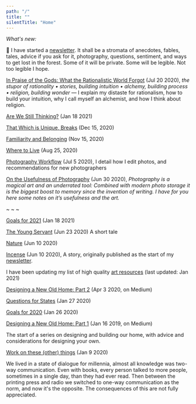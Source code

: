 ```yaml
---
path: "/"
title: ""
silentTitle: "Home"
---
```


*What's new:*

📯 I have started a [newsletter](https://simonsarris.substack.com/). It shall be a stromata of anecdotes, fables, tales, advice if you ask for it, photography, questions, sentiment, and ways to get lost in the forest. Some of it will be private. Some will be legible. Not too legible I hope.

[In Praise of the Gods: What the Rationalistic World Forgot](https://simonsarris.substack.com/p/in-praise-of-the-gods) (Jul 20 2020), *the stupor of rationality • stories, building intuition • alchemy, building process • religion, building wonder* — I explain my distaste for rationalism, how to build your intuition, why I call myself an alchemist, and how I think about religion.

[Are We Still Thinking?](https://simonsarris.substack.com/p/are-we-still-thinking) (Jan 18 2021)

[That Which is Unique, Breaks](https://simonsarris.substack.com/p/that-which-is-unique-breaks) (Dec 15, 2020)

[Familiarity and Belonging](https://simonsarris.substack.com/p/familiarity-and-belonging) (Nov 15, 2020)

[Where to Live](https://simonsarris.substack.com/p/where-to-live) (Aug 25, 2020)

[Photography Workflow](https://simonsarris.substack.com/p/photography-workflow) (Jul 5 2020), I detail how I edit photos, and recommendations for new photographers

[On the Usefulness of Photography](https://simonsarris.substack.com/p/on-the-usefulness-of-photography) (Jun 30 2020), *Photography is a magical art and an underrated tool: Combined with modern photo storage it is the biggest boost to memory since the invention of writing. I have for you here some notes on it’s usefulness and the art.*

~ ~ ~

[Goals for 2021](/goals2021) (Jan 18 2021)

[The Young Servant](https://simonsarris.substack.com/p/the-young-servant) (Jun 23 2020) A short tale

[Nature](https://simonsarris.substack.com/p/nature) (Jun 10 2020)

[Incense](/story/incense) (Jun 10 2020), A story, originally published as the start of my [newsletter](https://simonsarris.substack.com/p/dear-friends).

I have been updating my list of high quality [art resources](/art-collections) (last updated: Jan 2021)

[Designing a New Old Home: Part 2](https://medium.com/@simon.sarris/designing-a-new-old-home-part-2-2a5ea1a1b2b3) (Apr 3 2020, on Medium)

[Questions for States](/questions-for-states) (Jan 27 2020)

[Goals for 2020](/goals2020) (Jan 26 2020)

[Designing a New Old Home: Part 1](https://medium.com/@simon.sarris/designing-a-new-old-home-part-1-cf298b58ed41) (Jan 16 2019, on Medium)

The start of a series on designing and building our home, with advice and considerations for designing your own.

[Work on these (other) things](/work-on) (Jan 9 2020)


We lived in a state of dialogue for millennia, almost all knowledge was two-way communication.
Even with books, every person talked to more people, sometimes in a single day, than they had ever read.
Then between the printing press and radio we switched to one-way communication as the norm,
and now it's the opposite. The consequences of this are not fully appreciated.



